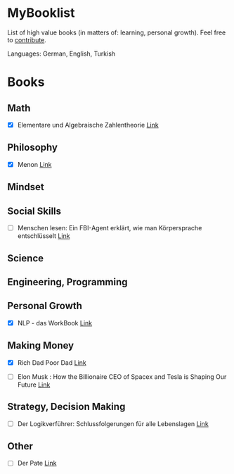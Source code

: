 # MyBooklist
List of high value books (in matters of: learning, personal growth). Feel free to [contribute](contributing.md).

Languages: German, English, Turkish


# Books


## Math
- [x] Elementare und Algebraische Zahlentheorie [Link](https://www.amazon.de/gp/product/3834812560/ref=oh_aui_detailpage_o07_s00?ie=UTF8&psc=1)


## Philosophy
- [x] Menon [Link](https://www.amazon.de/Menon-Platon/dp/1484049829)


## Mindset


## Social Skills
- [ ] Menschen lesen: Ein FBI-Agent erklärt, wie man Körpersprache entschlüsselt [Link](https://www.amazon.de/Menschen-lesen-FBI-Agent-K%C3%B6rpersprache-entschl%C3%BCsselt/dp/3868822135)


## Science


## Engineering, Programming


## Personal Growth
- [x] NLP - das WorkBook [Link](https://www.amazon.de/gp/product/3935767579/ref=oh_aui_detailpage_o06_s00?ie=UTF8&psc=1)


## Making Money
- [x] Rich Dad Poor Dad [Link](https://www.amazon.de/gp/product/3898798828/ref=oh_aui_detailpage_o09_s00?ie=UTF8&psc=1)
- [ ] Elon Musk : How the Billionaire CEO of Spacex and Tesla is Shaping Our Future [Link](https://www.amazon.de/Elon-Musk-Billionaire-Shaping-published/dp/B06X6HXPHD/ref=sr_1_2?s=books&ie=UTF8&qid=1504716924&sr=1-2&keywords=elon+musk)


## Strategy, Decision Making
- [ ] Der Logikverführer: Schlussfolgerungen für alle Lebenslagen [Link](https://www.amazon.de/Logikverf%C3%BChrer-Schlussfolgerungen-f%C3%BCr-alle-Lebenslagen/dp/349962799X)


## Other
- [ ] Der Pate [Link](https://www.amazon.de/gp/product/3499231107/ref=oh_aui_detailpage_o08_s00?ie=UTF8&psc=1)

